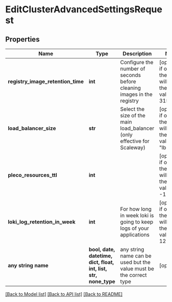 # EditClusterAdvancedSettingsRequest


## Properties
Name | Type | Description | Notes
------------ | ------------- | ------------- | -------------
**registry_image_retention_time** | **int** | Configure the number of seconds before cleaning images in the registry | [optional]  if omitted the server will use the default value of 31536000
**load_balancer_size** | **str** | Select the size of the main load_balancer (only effective for Scaleway) | [optional]  if omitted the server will use the default value of "lb-s"
**pleco_resources_ttl** | **int** |  | [optional]  if omitted the server will use the default value of -1
**loki_log_retention_in_week** | **int** | For how long in week loki is going to keep logs of your applications | [optional]  if omitted the server will use the default value of 12
**any string name** | **bool, date, datetime, dict, float, int, list, str, none_type** | any string name can be used but the value must be the correct type | [optional]

[[Back to Model list]](../README.md#documentation-for-models) [[Back to API list]](../README.md#documentation-for-api-endpoints) [[Back to README]](../README.md)


